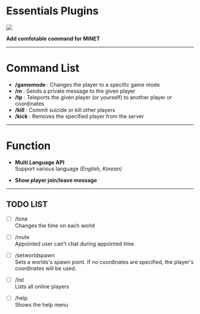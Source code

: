 Essentials Plugins
========
<img src="http://i.imgur.com/fHQg8ZP.jpg" />

__Add comfotable command for MiNET__



----------

Command List
======
- __/gamemode__ : Changes the player to a specific game mode
- __/m__ : Sends a private message to the given player
- __/tp__ : Teleports the given player (or yourself) to another player or coordinates
- __/kill__ : Commit suicide or kill other players
- __/kick__ : Removes the specified player from the server

----------

Function
=======
- __Multi Language API__
<br>Support various language _(English, Korean)_

- __Show player join/leave message__

----------
TODO LIST
--
- [ ] /time
<br>Changes the time on each world

- [ ] /mute
<br>Appointed user can't chat during appointed time

- [ ] /setworldspawn
<br>Sets a worlds's spawn point. If no coordinates are specified, the player's coordinates will be used.

- [ ] /list
<br>Lists all online players

- [ ] /help
<br>Shows the help menu
